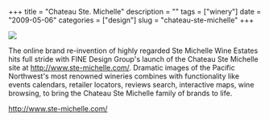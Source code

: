 +++
title = "Chateau Ste. Michelle"
description = ""
tags = ["winery"]
date = "2009-05-06"
categories = ["design"]
slug = "chateau-ste-michelle"
+++


 

  <div id="screens-thumbs" class="clearfix">
    <div class="txt-center" id="design-submission"><a href="http://www.ste-michelle.com/"><img id='bluga-thumbnail-1591' class='bluga-thumbnail large' src='http://media.konigi.com/bluga/
wt4a01dba7e9f40.jpg'/></a></div>  
  </div>   
<p>The online brand re-invention of highly regarded Ste Michelle Wine Estates hits full stride with FINE Design Group's launch of the Chateau Ste Michelle site at <a href="http://www.ste-michelle.com/" title="http://www.ste-michelle.com/">http://www.ste-michelle.com/</a>.  Dramatic images of the Pacific Northwest's most renowned wineries combines with functionality like events calendars, retailer locators, reviews search, interactive maps, wine browsing, to bring the Chateau Ste Michelle family of brands to life.</p>
<p><a href="http://www.ste-michelle.com/">http://www.ste-michelle.com/</a></p>




